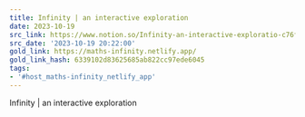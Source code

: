 ```yaml
---
title: Infinity | an interactive exploration
date: 2023-10-19
src_link: https://www.notion.so/Infinity-an-interactive-exploratio-c76fd691ef0347deae33a928e549e7e8
src_date: '2023-10-19 20:22:00'
gold_link: https://maths-infinity.netlify.app/
gold_link_hash: 6339102d83625685ab822cc97ede6045
tags:
- '#host_maths-infinity_netlify_app'
---
```



















Infinity | an interactive exploration